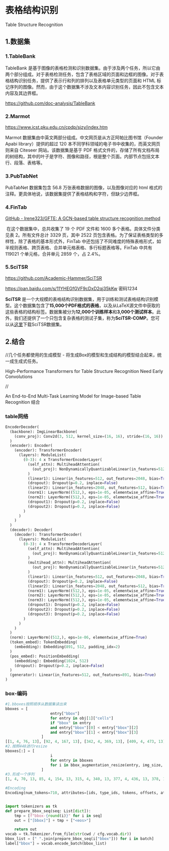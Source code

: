 # 表格结构识别

Table Structure Recognition

## 1.数据集

### 1.TableBank

TableBank 是基于图像的表格检测和识别数据集。由于涉及两个任务，所以它由两个部分组成。对于表格检测任务，包含了表格区域的页面和边框的图像。对于表格结构识别任务，提供了表示行和列的排列以及表格单元类型的页面和 HTML 标记序列的图像。然而，由于这个数据集不涉及文本内容识别任务，因此不包含文本内容及其边界框。

https://github.com/doc-analysis/TableBank

### 2.Marmot

https://www.icst.pku.edu.cn/cpdp/sjzy/index.htm

Marmot 数据集由中英文两部分组成。中文网页是从方正阿帕比图书馆（Founder Apabi library）提供的超过 120 本不同学科领域的电子书中收集的，而英文网页则来自 Citeseer 网站。该数据集是基于 PDF 格式文件的，存储了所有文档布局的树结构，其中的叶子是字符、图像和路径，根是整个页面。内部节点包括文本行、段落、表格等。

### 3.PubTabNet

PubTabNet 数据集包含 56.8 万张表格数据的图像，以及图像对应的 html 格式的注释。更具体地说，该数据集提供了表格结构和字符，但缺少边界框。

### 4.**FinTab**

[GitHub - Irene323/GFTE: A GCN-based table structure recognition method](https://github.com/Irene323/GFTE)

​	在这个数据集中，总共收集了 19 个 PDF 文件和 1600 多个表格。具体文件分类见表 2。所有文件总计 3329 页，其中 2522 页包含表格。为了保证表格类型的多样性，除了表格的基本形式外，FinTab 中还包括了不同难度的特殊表格形式，如半规则表格、跨页表格、合并单元格表格、多行标题表格等。FinTab 中共有 119021 个单元格，合并单元 2859 个，占 2.4%。

### 5.**SciTSR**

https://github.com/Academic-Hammer/SciTSR

https://pan.baidu.com/s/11YHEGfGVF9cDxD2qj35kKw 密码1234

**SciTSR** 是一个大规模的表格结构识别数据集，用于训练和测试表格结构识别模型。这个数据集包含了**15,000个PDF格式的表格**，以及从LaTeX源文件中获取的这些表格的结构标签。数据集被分为**12,000个训练样本**和**3,000个测试样本**。此外，我们还提供了一个只包含复杂表格的测试子集，称为**SciTSR-COMP**。您可以从[这里](https://github.com/Academic-Hammer/SciTSR)下载SciTSR数据集。



## 2.结合

//几个任务都使用的生成模型 - 将生成Box的模型和生成结构的模型结合起来，统一成生成式任务。

High-Performance Transformers for Table Structure Recognition Need Early Convolutions

//

An End-to-End Multi-Task Learning Model for Image-based Table  Recognition 结合

### table网络

```py
EncoderDecoder(
  (backbone): ImgLinearBackbone(
    (conv_proj): Conv2d(3, 512, kernel_size=(16, 16), stride=(16, 16))
  )
  (encoder): Encoder(
    (encoder): TransformerEncoder(
      (layers): ModuleList(
        (0-3): 4 x TransformerEncoderLayer(
          (self_attn): MultiheadAttention(
            (out_proj): NonDynamicallyQuantizableLinear(in_features=512, out_features=512, bias=True)
          )
          (linear1): Linear(in_features=512, out_features=2048, bias=True)
          (dropout): Dropout(p=0.2, inplace=False)
          (linear2): Linear(in_features=2048, out_features=512, bias=True)
          (norm1): LayerNorm((512,), eps=1e-05, elementwise_affine=True)
          (norm2): LayerNorm((512,), eps=1e-05, elementwise_affine=True)
          (dropout1): Dropout(p=0.2, inplace=False)
          (dropout2): Dropout(p=0.2, inplace=False)
        )
      )
    )
  )
  (decoder): Decoder(
    (decoder): TransformerDecoder(
      (layers): ModuleList(
        (0-3): 4 x TransformerDecoderLayer(
          (self_attn): MultiheadAttention(
            (out_proj): NonDynamicallyQuantizableLinear(in_features=512, out_features=512, bias=True)
          )
          (multihead_attn): MultiheadAttention(
            (out_proj): NonDynamicallyQuantizableLinear(in_features=512, out_features=512, bias=True)
          )
          (linear1): Linear(in_features=512, out_features=2048, bias=True)
          (dropout): Dropout(p=0.2, inplace=False)
          (linear2): Linear(in_features=2048, out_features=512, bias=True)
          (norm1): LayerNorm((512,), eps=1e-05, elementwise_affine=True)
          (norm2): LayerNorm((512,), eps=1e-05, elementwise_affine=True)
          (norm3): LayerNorm((512,), eps=1e-05, elementwise_affine=True)
          (dropout1): Dropout(p=0.2, inplace=False)
          (dropout2): Dropout(p=0.2, inplace=False)
          (dropout3): Dropout(p=0.2, inplace=False)
        )
      )
    )
  )
  (norm): LayerNorm((512,), eps=1e-06, elementwise_affine=True)
  (token_embed): TokenEmbedding(
    (embedding): Embedding(891, 512, padding_idx=2)
  )
  (pos_embed): PositionEmbedding(
    (embedding): Embedding(1024, 512)
    (dropout): Dropout(p=0.2, inplace=False)
  )
  (generator): Linear(in_features=512, out_features=891, bias=True)
)
```

### box-编码

```py
#1.bboxes按照顺序从数据集读出来
bboxes = [
                    entry["bbox"]
                    for entry in obj[1]["cells"]
                    if "bbox" in entry
                    and entry["bbox"][0] < entry["bbox"][2]
                    and entry["bbox"][1] < entry["bbox"][3]
                ]
[[1, 4, 76, 13], [92, 4, 167, 13], [342, 4, 369, 13], [409, 4, 473, 13], [410, 17, 447, 27], [465, 17, 482, 27], [323, 30, 349, 40], [364, 30, 387, 40], [400, 30, 425, 40], [433, 30, 457, 40], [0, 44, 33, 53], [92, 44, 208, 53], [320, 44, 352, 53], [360, 44, 392, 53], [408, 44, 417, 53], [440, 44, 450, 53], [469, 44, 478, 53], [92, 56, 241, 65], [320, 56, 352, 65], [360, 56, 392, 65], [410, 56, 415, 65], [440, 56, 450, 65], [469, 56, 478, 65], [92, 67, 182, 77], [320, 67, 352, 77], [360, 67, 392, 77], [408, 67, 417, 77], [442, 67, 448, 77], [469, 67, 478, 77], [92, 79, 245, 89], [320, 79, 352, 89], [360, 79, 392, 89], [410, 79, 415, 89], [442, 79, 448, 89], [469, 79, 478, 89], [92, 91, 225, 101], [320, 91, 352, 101], [360, 91, 392, 101], [410, 91, 415, 101], [442, 91, 448, 101], [469, 91, 478, 101], [92, 103, 156, 113], [320, 103, 352, 113], [360, 103, 392, 113], [410, 103, 415, 113], [442, 103, 448, 113], [469, 103, 478, 113], [92, 115, 178, 125], [320, 115, 352, 125], [410, 115, 415, 125], [469, 115, 478, 125], [92, 127, 242, 137], [360, 127, 392, 137], [442, 127, 448, 137], [469, 127, 478, 137], [92, 139, 207, 149], [360, 139, 392, 149], [442, 139, 448, 149], [469, 139, 478, 149], ...]
#2.按照448进行resize
bboxes[:] = [
                    i
                    for entry in bboxes
                    for i in bbox_augmentation_resize(entry, img_size, tgt_size)
                ]
#3.形成一个序列
[1, 4, 70, 13, 85, 4, 154, 13, 315, 4, 340, 13, 377, 4, 436, 13, 378, 17, 412, 27, 429, 17, 444, 27, 298, 30, 322, 41, 336, 30, 357, 41, 369, 30, 392, 41, 399, 30, 421, 41, 0, 45, 30, 54, 85, 45, 192, 54, 295, 45, 324, 54, 332, 45, 361, 54, 376, 45, 384, ...]

#Encoding
Encoding(num_tokens=710, attributes=[ids, type_ids, tokens, offsets, attention_mask, special_tokens_mask, overflowing])


import tokenizers as tk
def prepare_bbox_seq(seq: List[dict]):
    tmp = [f"bbox-{round(i)}" for i in seq]
    out = ["[bbox]"] + tmp + ["<eos>"]

    return out
vocab = tk.Tokenizer.from_file(str(cwd / cfg.vocab.dir))
bbox_list = [" ".join(prepare_bbox_seq(i["bbox"])) for i in batch]
label["bbox"] = vocab.encode_batch(bbox_list)

```

